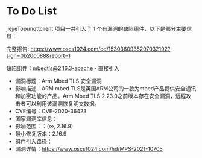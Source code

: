 # To Do List


jiejieTop/mqttclient 项目一共引入了 1 个有漏洞的缺陷组件，以下是部分主要信息：

完整报告: https://www.oscs1024.com/cd/1530360935297032192?sign=0b20c088&report=1

缺陷组件：mbedtls@2.16.3-apache - 直接引入

- 漏洞标题：Arm Mbed TLS 安全漏洞
- 影响描述：ARM mbed TLS是英国ARM公司的一款为mbed产品提供安全通讯和加密功能的产品。Arm Mbed TLS 2.23.0之前版本存在安全漏洞，远程攻击者可以利用该漏洞恢复明文数据。
- CVE编号：CVE-2020-36423
- 国家漏洞库信息：
- 影响范围：：(∞, 2.16.9)
- 最小修复版本：2.16.9
- 组件引入路径：
- 漏洞详情：https://www.oscs1024.com/hd/MPS-2021-10705

